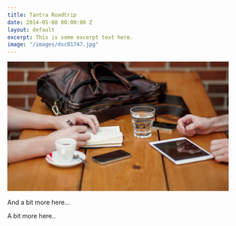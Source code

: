 ```yaml
---
title: Tantra Roadtrip
date: 2014-05-08 00:00:00 Z
layout: default
excerpt: This is some excerpt text here.
image: "/images/dsc01747.jpg"
---
```


![](/uploads/versions/header-3---x----1200-700x---.jpg)

And a bit more here…

A bit more here..
